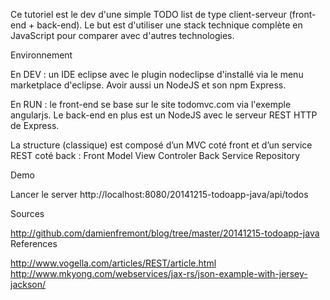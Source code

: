 Ce tutoriel est le dev d'une simple TODO list de type client-serveur (front-end + back-end). Le but est d'utiliser une stack technique complète en JavaScript pour comparer avec d'autres technologies.

Environnement

En DEV : un IDE eclipse avec le plugin nodeclipse d'installé via le menu marketplace d'eclipse. Avoir aussi un NodeJS et son npm Express.

En RUN : le front-end se base sur le site todomvc.com via l'exemple angularjs. Le back-end en plus est un NodeJS avec le serveur REST HTTP de Express.

La structure (classique) est composé d’un MVC coté front et d’un service REST coté back :
Front
Model
View
Controler
Back
Service
Repository

Demo

Lancer le server
http://localhost:8080/20141215-todoapp-java/api/todos

Sources

http://github.com/damienfremont/blog/tree/master/20141215-todoapp-java
References

http://www.vogella.com/articles/REST/article.html
http://www.mkyong.com/webservices/jax-rs/json-example-with-jersey-jackson/
